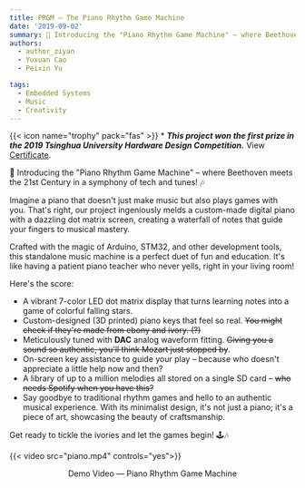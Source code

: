 ```yaml
---
title: PRGM — The Piano Rhythm Game Machine
date: '2019-09-02'
summary: 🎹 Introducing the "Piano Rhythm Game Machine" – where Beethoven meets the 21st Century in a symphony of tech and tunes! 🎶
authors:
  - author_ziyan
  - Yuxuan Cao
  - Peixin Yu

tags:
  - Embedded Systems
  - Music
  - Creativity
---
```


{{< icon name="trophy" pack="fas" >}} * ***This project won the first prize in the 2019 Tsinghua University Hardware Design Competition.*** View [Certificate](prize.jpg).

🎹 Introducing the "Piano Rhythm Game Machine" – where Beethoven meets the 21st Century in a symphony of tech and tunes! 🎶

Imagine a piano that doesn't just make music but also plays games with you. That's right, our project ingeniously melds a custom-made digital piano with a dazzling dot matrix screen, creating a waterfall of notes that guide your fingers to musical mastery.

Crafted with the magic of Arduino, STM32, and other development tools, this standalone music machine is a perfect duet of fun and education. It's like having a patient piano teacher who never yells, right in your living room!

Here's the score:

- A vibrant 7-color LED dot matrix display that turns learning notes into a game of colorful falling stars.
- Custom-designed (3D printed) piano keys that feel so real. ~~You might check if they're made from ebony and ivory. (?)~~
- Meticulously tuned with **DAC** analog waveform fitting. ~~Giving you a sound so authentic, you'll think Mozart just stopped by~~.
- On-screen key assistance to guide your play – because who doesn't appreciate a little help now and then?
- A library of up to a million melodies all stored on a single SD card – ~~who needs Spotify when you have this?~~
- Say goodbye to traditional rhythm games and hello to an authentic musical experience. With its minimalist design, it's not just a piano; it's a piece of art, showcasing the beauty of craftsmanship.

Get ready to tickle the ivories and let the games begin! 🕹️🎶

{{< video src="piano.mp4" controls="yes">}}
<center>Demo Video — Piano Rhythm Game Machine</center>

